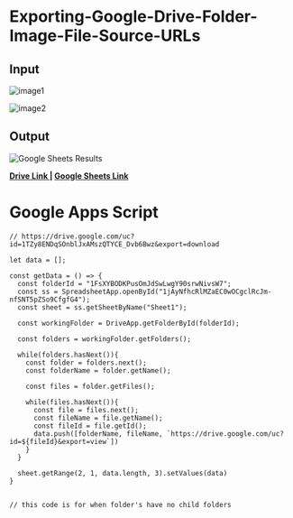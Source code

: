 # Exporting-Google-Drive-Folder-Image-File-Source-URLs

## Input
![image1](https://user-images.githubusercontent.com/87423131/209308858-81e1a576-3f40-4c53-b09a-7d10fa716800.png)

![image2](https://user-images.githubusercontent.com/87423131/209309032-464253ce-6f6d-47f2-9d05-320bbd7e69cc.png)

## Output
![Google Sheets Results](https://user-images.githubusercontent.com/87423131/209308401-4b5ab9df-6a71-4921-b0ad-bc74db7392fe.png)

**[ Drive Link ](https://drive.google.com/drive/folders/1FsXYBODKPusOmJdSwLwgY90srwNivsW7) | [ Google Sheets Link ](https://docs.google.com/spreadsheets/d/1jAyNfhcRlMZaEC0wOCgclRcJm-nfSNT5pZSo9CfgfG4/edit?usp=sharing)**

# Google Apps Script
```
// https://drive.google.com/uc?id=1TZy8ENDqSOnblJxAMszQTYCE_Dvb6Bwz&export=download

let data = [];

const getData = () => {
  const folderId = "1FsXYBODKPusOmJdSwLwgY90srwNivsW7";
  const ss = SpreadsheetApp.openById("1jAyNfhcRlMZaEC0wOCgclRcJm-nfSNT5pZSo9CfgfG4");
  const sheet = ss.getSheetByName("Sheet1");

  const workingFolder = DriveApp.getFolderById(folderId);

  const folders = workingFolder.getFolders();

  while(folders.hasNext()){
    const folder = folders.next();
    const folderName = folder.getName();

    const files = folder.getFiles();
    
    while(files.hasNext()){
      const file = files.next();
      const fileName = file.getName();
      const fileId = file.getId();
      data.push([folderName, fileName, `https://drive.google.com/uc?id=${fileId}&export=view`])
    }
  }

  sheet.getRange(2, 1, data.length, 3).setValues(data)
}


// this code is for when folder's have no child folders

```

